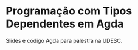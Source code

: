 Programação com Tipos Dependentes em Agda
=========================================

Slides e código Agda para palestra na UDESC.

